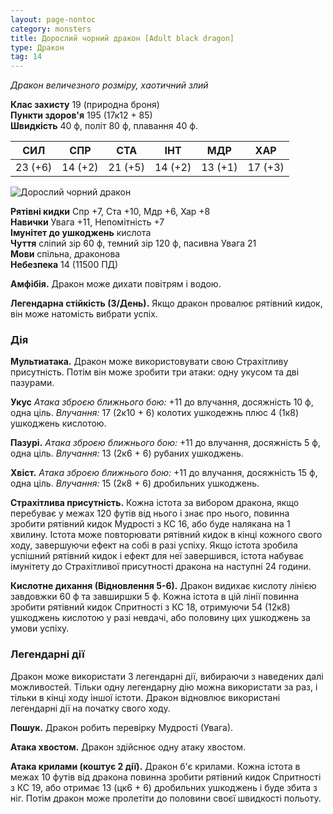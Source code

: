 ```yaml
---
layout: page-nontoc
category: monsters
title: Дорослий чорний дракон [Adult black dragon]
type: Дракон
tag: 14
---
```


_Дракон величезного розміру, хаотичний злий_

**Клас захисту** 19 (природна броня)    
**Пункти здоров'я** 195 (17к12 + 85)    
**Швидкість** 40 ф, політ 80 ф, плавання 40 ф.

| СИЛ     | СПР     | СТА     | ІНТ     | МДР     | ХАР     |
| ------- | ------- | ------- | ------- | ------- | ------- |
| 23 (+6) | 14 (+2) | 21 (+5) | 14 (+2) | 13 (+1) | 17 (+3) |

![Дорослий чорний дракон](https://www.dndbeyond.com/avatars/thumbnails/30782/337/1000/1000/638061959000854245.png)

**Рятівні кидки** Спр +7, Ста +10, Мдр +6, Хар +8    
**Навички** Увага +11, Непомітність +7    
**Імунітет до ушкоджень** кислота    
**Чуття** сліпий зір 60 ф, темний зір 120 ф, пасивна Увага 21    
**Мови** спільна, драконова    
**Небезпека** 14 (11500 ПД)

**Амфібія.** Дракон може дихати повітрям і водою.    

**Легендарна стійкість (3/День).** Якщо дракон провалює рятівний кидок, він може натомість вибрати успіх.

### Дія
**Мультиатака.** Дракон може використовувати свою Страхітливу присутність. Потім він може зробити три атаки: одну укусом та дві пазурами.    

**Укус** _Атака зброєю ближнього бою:_ +11 до влучання, досяжність 10 ф, одна ціль. _Влучання:_ 17 (2к10 + 6) колотих ушкодежнь плюс 4 (1к8) ушкоджень кислотою.    

**Пазурі.** _Атака зброєю ближнього бою:_ +11 до влучання, досяжність 5 ф, одна ціль. _Влучання:_ 13 (2к6 + 6) рубаних ушкоджень.    

**Хвіст.** _Атака зброєю ближнього бою:_ +11 до влучання, досяжність 15 ф, одна ціль. _Влучання:_ 15 (2к8 + 6) дробильних ушкоджень.    

**Страхітлива присутність.** Кожна істота за вибором дракона, якщо перебуває у межах 120 футів від нього і знає про нього, повинна зробити рятівний кидок Мудрості з КС 16, або буде налякана на 1 хвилину. Істота може повторювати рятівний кидок в кінці кожного свого ходу, завершуючи ефект на собі в разі успіху. Якщо істота зробила успішний рятівний кидок і ефект для неї завершився, істота набуває імунітету до Страхітливої присутності дракона на наступні 24 години.    

**Кислотне дихання (Відновлення 5-6).** Дракон видихає кислоту лінією завдовжки 60 ф та завширшки 5 ф. Кожна істота в цій лінії повинна зробити рятівний кидок Спритності з КС 18, отримуючи 54 (12к8) ушкоджень кислотою у разі невдачі, або половину цих ушкоджень за умови успіху.

### Легендарні дії
Дракон може використати 3 легендарні дії, вибираючи з наведених далі можливостей. Тільки одну легендарну дію можна використати за раз, і тільки в кінці ходу іншої істоти. Дракон відновлює використані легендарні дії на початку свого ходу.    

**Пошук.** Дракон робить перевірку Мудрості (Увага).    

**Атака хвостом.** Дракон здійснює одну атаку хвостом.    

**Атака крилами (коштує 2 дії).** Дракон б'є крилами. Кожна істота в межах 10 футів від дракона повинна зробити рятівний кидок Спритності з КС 19, або отримає 13 (цк6 + 6) дробильних ушкоджень і буде збита з ніг. Потім дракон може пролетіти до половини своєї швидкості польоту.
